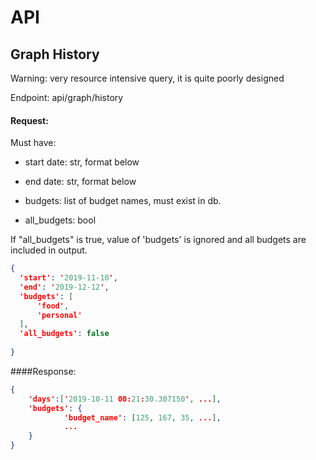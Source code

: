 # API

Graph History
---------
Warning: very resource intensive query,
         it is quite poorly designed

Endpoint: api/graph/history

#### Request:

Must have:
- start date: str, format below

- end date: str, format below

- budgets: list of budget names, must exist in db. 

- all_budgets: bool

If "all_budgets" is true, value of 'budgets'
is ignored and all budgets are included in output.

       
```json
{
  'start': '2019-11-10',
  'end': '2019-12-12',
  'budgets': [
      'food',
      'personal'
  ],
  'all_budgets': false
  
}
```
####Response:
```json
{
    'days':['2019-10-11 00:21:30.307150', ...],
    'budgets': {
            'budget_name': [125, 167, 35, ...],
            ...
    }
}
```
